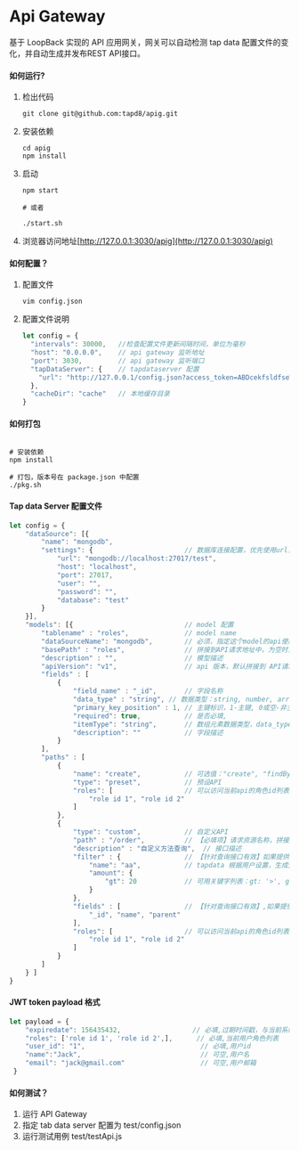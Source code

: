 # Api Gateway

基于 LoopBack 实现的 API 应用网关，网关可以自动检测 tap data 配置文件的变化，并自动生成并发布REST API接口。 

#### 如何运行?

1. 检出代码
	```shell
	git clone git@github.com:tapd8/apig.git
	```

2. 安装依赖
	```shell
	cd apig
	npm install
	```

3. 启动
	```shell
	npm start
	
	# 或者
	
	./start.sh
	```

4. 浏览器访问地址[http://127.0.0.1:3030/apig](http://127.0.0.1:3030/apig)

#### 如何配置？

1. 配置文件
	```shell
	vim config.json
	```

2. 配置文件说明
	```javascript
	let config = {
      "intervals": 30000,   //检查配置文件更新间隔时间，单位为毫秒
      "host": "0.0.0.0",	// api gateway 监听地址
      "port": 3030,			// api gateway 监听端口
      "tapDataServer": {	// tapdataserver 配置
        "url": "http://127.0.0.1/config.json?access_token=ABDcekfsldfseWedfAdfEwgfsdfalpOj"
      },
      "cacheDir": "cache"	// 本地缓存目录
    }
	```

#### 如何打包
```shell

# 安装依赖
npm install

# 打包，版本号在 package.json 中配置
./pkg.sh 

```

####  Tap data Server 配置文件

```javascript
let config = {
	"dataSource": [{
		"name": "mongodb",
		"settings": { 						// 数据库连接配置，优先使用url，url为空时使用其他参数拼接
			"url": "mongodb://localhost:27017/test",
			"host": "localhost",
			"port": 27017,
			"user": "",
			"password": "",
			"database": "test"
		}
	}],
	"models": [{							// model 配置
		"tablename" : "roles",				// model name
		"dataSourceName": "mongodb",		// 必须，指定这个model的api使用那个数据源 
		"basePath" : "roles",				// 拼接到API请求地址中，为空时，默认取值 model name
		"description" : "",					// 模型描述
		"apiVersion": "v1",					// api 版本，默认拼接到 API请求地址中: /api/${apiVersion}/${basePath}
		"fields" : [
			{
				"field_name" : "_id",		// 字段名称
				"data_type" : "string",	// 数据类型：string, number, array
				"primary_key_position" : 1,	// 主键标识，1-主键, 0或空-非主键
				"required": true, 			// 是否必填,
				"itemType": "string",		// 数组元素数据类型，data_type 为 Array 时有效
				"description": ""			// 字段描述
			}
		],
		"paths" : [
			{
				"name": "create",			// 可选值："create", "findById", "updateById", "deleteById", "findPage"
				"type": "preset", 			// 预设API
				"roles": [					// 可以访问当前api的角色id列表
					"role id 1", "role id 2"
				]
			},
			{
				"type": "custom",			// 自定义API
				"path" : "/order",			// 【必填项】请求资源名称，拼接后的REST API URL 为： /api/${apiVersion}/${basePath}/order
				"description" : "自定义方法查询",	// 接口描述
				"filter" : {				// 【针对查询接口有效】如果提供，将会对这个API所有的数据库查询应用此查询条件，与用户查询条件 and 组合
					"name": "aa",			// tapdata 根据用户设置，生成查询条件；主要目的是保留前端灵活性
					"amount": {
						"gt": 20			// 可用关键字列表：gt: '>', gte: '>=', ne: '!=', lt: '<', lte: '<=', like: 'LIKE', nlike: 'NOT LIKE', inq: 'IN', nin: 'NOT IN'
					}
				},
				"fields" : [				// 【针对查询接口有效】,如果提供，查询结果只包含指定的字段
					"_id", "name", "parent"
				],
				"roles": [					// 可以访问当前api的角色id列表
					"role id 1", "role id 2"
				]
			}
		]
	} ]
}

```

#### JWT token payload 格式
```javascript
let payload = {
	"expiredate": 156435432,                  // 必填,过期时间戳，与当前系统时间比较，小于系统时间时，认定为过期
	"roles": ['role id 1', 'role id 2',],      // 必填,当前用户角色列表
	"user_id": "1",								// 必填,用户id
	"name":"Jack",								// 可空,用户名
	"email": "jack@gmail.com"					// 可空,用户邮箱
 }
```

#### 如何测试？

1. 运行 API Gateway
2. 指定 tab data server 配置为 test/config.json
3. 运行测试用例 test/testApi.js
